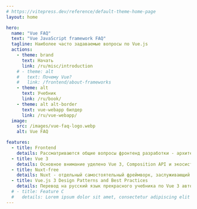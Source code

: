 ```yaml
---
# https://vitepress.dev/reference/default-theme-home-page
layout: home

hero:
  name: "Vue FAQ"
  text: "Vue JavaScript framework FAQ"
  tagline: Наиболее часто задаваемые вопросы по Vue.js
  actions:
    - theme: brand
      text: Начать
      link: /ru/misc/introduction
    # - theme: alt
    #   text: Почему Vue?
    #   link: /frontend/about-frameworks
    - theme: alt
      text: Учебник
      link: /ru/book/
    - theme: alt alt-border
      text: vue-webapp билдер
      link: /ru/vue-webapp/
  image:
    src: /images/vue-faq-logo.webp
    alt: Vue FAQ

features:
  - title: Frontend
    details: Рассматриваются общие вопросы фронтенд разработки - архитектура, шаблоны, лучшие практики
  - title: Vue 3
    details: Основное внимание уделено Vue 3, Composition API и экосистеме Vue последних лет
  - title: Nuxt-free
    details: Nuxt - отдельный самостоятельный фреймворк, заслуживающий свой собственный FAQ
  - title: Vue.js 3 Design Patterns and Best Practices
    details: Перевод на русский язык прекрасного учебника по Vue 3 автора Pablo Garaguso
  # - title: Feature C
  #   details: Lorem ipsum dolor sit amet, consectetur adipiscing elit
---
```


<style lang="scss">
.VPButton.alt.alt-border {
  border-color: #fce728;
  &:hover {
    border-color: #f4dc02;
  }
}
</style>